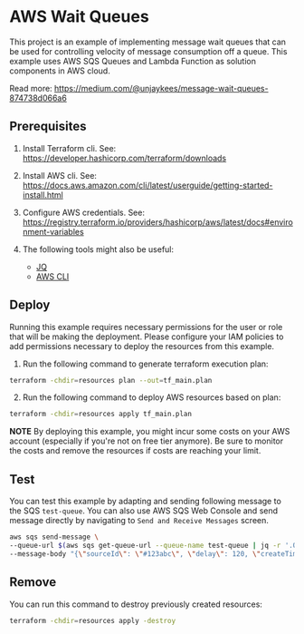 # AWS Wait Queues
This project is an example of implementing message wait queues that can be used
for controlling velocity of message consumption off a queue.
This example uses AWS SQS Queues and Lambda Function as solution components in AWS cloud.

Read more: https://medium.com/@unjaykees/message-wait-queues-874738d066a6

## Prerequisites

1. Install Terraform cli. See: https://developer.hashicorp.com/terraform/downloads

2. Install AWS cli. See: https://docs.aws.amazon.com/cli/latest/userguide/getting-started-install.html

3. Configure AWS credentials. See: https://registry.terraform.io/providers/hashicorp/aws/latest/docs#environment-variables
    

4. The following tools might also be useful:
   * [JQ](https://stedolan.github.io/jq/download/)
   * [AWS CLI](https://docs.aws.amazon.com/cli/latest/userguide/getting-started-install.html)


## Deploy 

Running this example requires necessary permissions for the user or role that will be making the deployment.
Please configure your IAM policies to add permissions necessary to deploy the resources from this example.

1. Run the following command to generate terraform execution plan:
```bash
terraform -chdir=resources plan --out=tf_main.plan
```

2. Run the following command to deploy AWS resources based on plan:
```bash
terraform -chdir=resources apply tf_main.plan
```

**NOTE**
By deploying this example, you might incur some costs on your AWS account (especially if you're not on free tier anymore).
Be sure to monitor the costs and remove the resources if costs are reaching your limit.

## Test

You can test this example by adapting and sending following message to the SQS `test-queue`.
You can also use AWS SQS Web Console and send message directly by navigating to `Send and Receive Messages` screen. 

```bash
aws sqs send-message \
--queue-url $(aws sqs get-queue-url --queue-name test-queue | jq -r '.QueueUrl') \
--message-body "{\"sourceId\": \"#123abc\", \"delay\": 120, \"createTimestamp\": \"[YYYY-mm-dd HH:MM:SS]\", \"waitQueueName\": \"test-wait-queue\"}"
```

## Remove

You can run this command to destroy previously created resources:

```bash
terraform -chdir=resources apply -destroy
```
